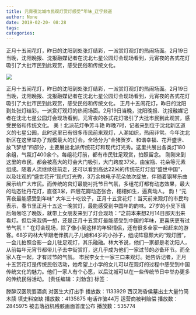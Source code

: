 ```yaml
---
title: 元宵夜沈城市民观灯赏灯感受“年味_辽宁频道
author: None
date: 2019-02-20- 08:28
tags: 
categories: 
---
```

正月十五闹花灯，昨日的沈阳到处张灯结彩，一派赏灯观灯的热闹场面。2月19日当晚，沈阳晚报、沈报融媒记者在沈北七星公园灯会现场看到，元宵夜的各式花灯吸引了大批市民到此观赏，感受民俗和传统文化。
<!-- more -->
                
<img align="center" border="0" src="http://p2.ifengimg.com/a/2016/0810/204c433878d5cf9size1_w16_h16.png" />
                
            
正月十五闹花灯，昨日的沈阳到处张灯结彩，一派赏灯观灯的热闹场面。2月19日当晚，沈阳晚报、沈报融媒记者在沈北七星公园灯会现场看到，元宵夜的各式花灯吸引了大批市民到此观赏，感受民俗和传统文化。
正月十五闹花灯，昨日的沈阳到处张灯结彩，一派赏灯观灯的热闹场面。2月19日当晚，沈阳晚报、沈报融媒记者在沈北七星公园灯会现场看到，元宵夜的各式花灯吸引了大批市民到此观赏，感受民俗和传统文化。
美！北派花灯争芳斗艳
昨晚7时，记者来到位于沈北新区道义的七星公园，此时这里已有很多市民前来观灯，人潮如织，热闹非常。今年沈北新区在这里举办了规模最大的灯会。全场分为“金猪贺岁、和谐幸福、花开盛世、放飞梦想”四部分，主要展出北派传统花灯和现代灯光秀。这里共展出各类灯180余组，气氛灯400余个。每组花灯前，都有市民驻足观赏，拍照留念。
刚刚来到这里的市民，都会被高大的灯会大门吸引，大门跨度37米，由宝瓶、花朵等元素组成。随着人流继续往前走，还可以看到高达22米的传统花灯灯组“盛世中国”，以及壮观的“盛世花开”现代灯光秀，3万余株电子花朵依次绽放，伴随着钢琴乐曲展示给广大市民。而传统的宫灯最能衬托节日气氛，多组花灯都有动态效果，最大的动态牡丹花灯，直径3米，四层花瓣动态张合，栩栩如生，逼真动人。
韵！“元宵夜最能感受到年味”
大年三十吃饺子，正月十五赏花灯！当天前来观灯的市民均表示，春节里正月十五这一晚赏灯，最能感受到中国年的韵味。27岁的小吴下班后匆匆吃了晚饭，就带上女朋友来到了灯会现场：“之前本来想2月14日那天出来看灯。但后来我俩一想，还是正月十五赏灯最能感受到中国的年味，更喜庆更有过节气氛！”
在灯会现场，除了像小吴这样的年轻情侣，还有很多全家一起赶来的游客。68岁的林大爷跟老伴携儿子儿媳和4岁的小孙子，组成阵容颇大的“观灯团”，一会儿拍照合影一会儿驻足观灯，其乐融融。林大爷说，他们一家都是老沈阳人，从前每年元宵节都带儿子去中街赏灯，这几乎成为他们一家过节的必备环节。而全家人在一起，才有过节的气氛。
市民李女士一家三口来观灯。她告诉记者，正月十五赏花灯是传统民俗活动，她希望上小学的女儿可以在观灯的过程中感受到中国传统文化的魅力。他们一家人有个心愿，以后沈城可以在一些传统节日中举办更多的传统民俗活动。
[责任编辑：刘勃含]
标签：
 
             
滕醉汉医院耍酒疯 对医生大打出手
播放数：1133929
西汉海昏侯墓出土大量竹简木牍 填史料空缺
播放数：4135875
电话诈骗44万 运营商被判赔偿
播放数：2845975
被击落战机残骸画面首度公布
播放数：535774
